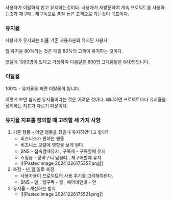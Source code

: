 사용자가 이탈하지 않고 유지하는것이다.
사용자가 재방문하여 계속 프로덕트를 사용하는것과 재구매 , 재구독으로 품질 높은 고객으로 가는것이 목표이다.

### 유지율
사용자가 유지되는 비율
기존 사용자분의 유지된 사용자

월 유지율 80%라는 것은 매월 80%의 고객이 유지하는 것이다.

첫달에 1000명이 있다고 가정하여 다음달은 800명 그다음달은 640명입니다.
### 이탈율
100% - 유지율을 빼면 이탈율이 됩니다.

이렇게 보면 쉽지만 유지율이라는 것은 어려운 것이다.
왜냐하면 프로덕트마다 유지율을 정의하는 지표가 다르기 때문이다.


### 유지율 지표를 정의할 때 고려할 세 가지 사항

1. 기준 행동 - 어떤 행동을 했을때 유지하였다고 할까?
	- 비즈니스가 원하는 행동
	- 비즈니스 모델에 영향을 보게 된다.
	- SNS - 접속할때유지 , 구독제 - 구독할때 유지
	- 쇼핑물 - 장바구니 담을떄 , 재구매할때 유지
	- ![[Pasted image 20241226175357.png]]
2. 측정 - 년,월,일로 측정
	- 사용자들이 프로덕트의 사용 주기를 고려해야한다.
	- SNS - 일 , 월구독 - 월 , 에어비앤비 - 연
3. 유지율 - 계산하는 방식
	- ![[Pasted image 20241226175521.png]]
